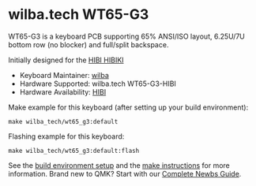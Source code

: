 # wilba.tech WT65-G3

WT65-G3 is a keyboard PCB supporting 65% ANSI/ISO layout, 6.25U/7U bottom row (no blocker) and full/split backspace.

Initially designed for the [HIBI HIBIKI](https://hibi.mx/products/hibiki)

-   Keyboard Maintainer: [wilba](https://github.com/wilba)
-   Hardware Supported: wilba.tech WT65-G3-HIBI
-   Hardware Availability: [HIBI](https://hibi.mx/products/hibiki)

Make example for this keyboard (after setting up your build environment):

    make wilba_tech/wt65_g3:default

Flashing example for this keyboard:

    make wilba_tech/wt65_g3:default:flash

See the [build environment setup](https://docs.qmk.fm/#/getting_started_build_tools) and the [make instructions](https://docs.qmk.fm/#/getting_started_make_guide) for more information. Brand new to QMK? Start with our [Complete Newbs Guide](https://docs.qmk.fm/#/newbs).
